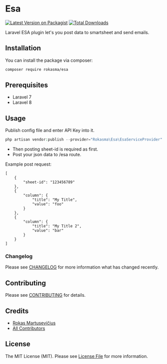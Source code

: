 # Esa

[![Latest Version on Packagist](https://img.shields.io/packagist/v/rokasma/esa.svg?style=flat-square)](https://packagist.org/packages/rokasma/esa)
[![Total Downloads](https://img.shields.io/packagist/dt/rokasma/esa.svg?style=flat-square)](https://packagist.org/packages/rokasma/esa)

Laravel ESA plugin let's you post data to smartsheet and send emails.

## Installation

You can install the package via composer:

```bash
composer require rokasma/esa
```

## Prerequisites

* Laravel 7
* Laravel 8

## Usage

Publish config file and enter API Key into it.
``` php
php artisan vendor:publish --provider="Rokasma\Esa\EsaServiceProvider" --tag="config"
```

* Then posting sheet-id is required as first.
* Post your json data to /esa route. 

Example post request:
```
[
    {
        "sheet-id": "123456789"
    },
    {
        "column": {
            "title": "My Title",
            "value": "foo"
        }
    },
    {
        "column": {
            "title": "My Title 2",
            "value": "bar"
        }
    }
]
```
### Changelog

Please see [CHANGELOG](CHANGELOG.md) for more information what has changed recently.

## Contributing

Please see [CONTRIBUTING](CONTRIBUTING.md) for details.

## Credits

- [Rokas Martusevičius](https://github.com/rokasma)
- [All Contributors](../../contributors)

## License

The MIT License (MIT). Please see [License File](LICENSE.md) for more information.